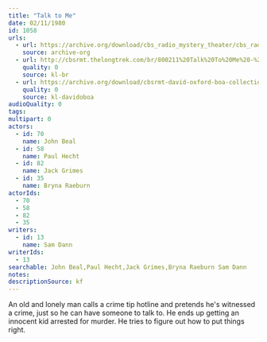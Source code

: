 ```yaml
---
title: "Talk to Me"
date: 02/11/1980
id: 1058
urls: 
  - url: https://archive.org/download/cbs_radio_mystery_theater/cbs_radio_mystery_theater-1051-1100.zip/cbs_radio_mystery_theater-1051-1100%2Fcbsrmt_1058_talk_to_me.mp3
    source: archive-org
  - url: http://cbsrmt.thelongtrek.com/br/800211%20Talk%20To%20Me%20-%20WBBM.mp3
    quality: 0
    source: kl-br
  - url: https://archive.org/download/cbsrmt-david-oxford-boa-collection/CBSRMT-800211-1058-Talk-to-Me-(128-48)_WBBM-JE-{BoA}.mp3
    quality: 0
    source: kl-davidoboa
audioQuality: 0
tags: 
multipart: 0
actors:  
  - id: 70
    name: John Beal  
  - id: 58
    name: Paul Hecht  
  - id: 82
    name: Jack Grimes  
  - id: 35
    name: Bryna Raeburn
actorIds:  
  - 70  
  - 58  
  - 82  
  - 35
writers:  
  - id: 13
    name: Sam Dann
writerIds:  
  - 13
searchable: John Beal,Paul Hecht,Jack Grimes,Bryna Raeburn Sam Dann
notes: 
descriptionSource: kf
---
```

An old and lonely man calls a crime tip hotline and pretends he's witnessed a crime, just so he can have someone to talk to. He ends up getting an innocent kid arrested for murder. He tries to figure out how to put things right.